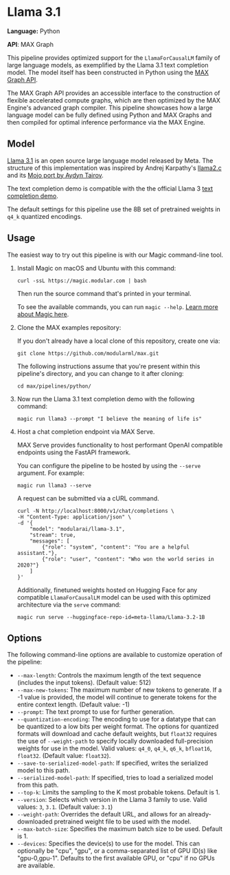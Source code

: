 # Llama 3.1

**Language:** Python

**API**: MAX Graph

This pipeline provides optimized support for the `LlamaForCausalLM` family
of large language models, as exemplified by the Llama 3.1 text completion
model. The model itself has been constructed in Python
using the [MAX Graph API](https://docs.modular.com/max/graph/).

The MAX Graph API provides an accessible interface to the construction of
flexible accelerated compute graphs, which are then optimized by the MAX
Engine's advanced graph compiler. This pipeline showcases how a large language
model can be fully defined using Python and MAX Graphs and then compiled for
optimal inference performance via the MAX Engine.

## Model

[Llama 3.1](https://llama.meta.com/llama3/) is an open source large language
model released by Meta. The structure of this implementation was inspired by
Andrej Karpathy's [llama2.c](https://github.com/karpathy/llama2.c) and its [Mojo
port by Aydyn Tairov](https://github.com/tairov/llama2.mojo).

The text completion demo is compatible with the the official Llama 3
[text completion demo](https://github.com/meta-llama/llama3/blob/14aab0428d3ec3a9596f1dea06d9c564f9c0e35f/example_text_completion.py).

The default settings for this pipeline use the 8B set of pretrained weights in
`q4_k` quantized encodings.

## Usage

The easiest way to try out this pipeline is with our Magic command-line tool.

1. Install Magic on macOS and Ubuntu with this command:

   ```shell
   curl -ssL https://magic.modular.com | bash
   ```

   Then run the source command that's printed in your terminal.

   To see the available commands, you can run `magic --help`.
   [Learn more about Magic here](https://docs.modular.com/magic).

2. Clone the MAX examples repository:

   If you don't already have a local clone of this repository, create one via:

   ```shell
   git clone https://github.com/modularml/max.git
   ```

   The following instructions assume that you're present within this pipeline's
   directory, and you can change to it after cloning:

   ```shell
   cd max/pipelines/python/
   ```

3. Now run the Llama 3.1 text completion demo with the following command:

   ```shell
   magic run llama3 --prompt "I believe the meaning of life is"
   ```

4. Host a chat completion endpoint via MAX Serve.

   MAX Serve provides functionality to host performant OpenAI compatible
   endpoints using the FastAPI framework.

   You can configure the pipeline to be hosted by using the `--serve` argument.
   For example:

   ```shell
   magic run llama3 --serve
   ```

   A request can be submitted via a cURL command.

   ```shell
   curl -N http://localhost:8000/v1/chat/completions \
   -H "Content-Type: application/json" \
   -d '{
       "model": "modularai/llama-3.1",
       "stream": true,
       "messages": [
           {"role": "system", "content": "You are a helpful assistant."},
           {"role": "user", "content": "Who won the world series in 2020?"}
       ]
   }'
   ```

   Additionally, finetuned weights hosted on Hugging Face for any compatible
   `LlamaForCausalLM` model can be used with this optimized architecture
   via the `serve` command:

   ```shell
   magic run serve --huggingface-repo-id=meta-llama/Llama-3.2-1B
   ```

## Options

The following command-line options are available to customize operation of the
pipeline:

- `--max-length`: Controls the maximum length of the text sequence
  (includes the input tokens).
  (Default value: 512)
- `--max-new-tokens`: The maximum number of new tokens to generate. If a -1
  value is provided, the model will continue to generate tokens for the entire
  context length. (Default value: -1)
- `--prompt`: The text prompt to use for further generation.
- `--quantization-encoding`: The encoding to use for a datatype that can be
  quantized to a low bits per weight format. The options for quantized formats
  will download and cache default weights, but `float32` requires the use of
 `--weight-path` to specify locally downloaded full-precision weights for use
  in the model.
  Valid values: `q4_0`, `q4_k`, `q6_k`, `bfloat16`, `float32`.
  (Default value: `float32`).
- `--save-to-serialized-model-path`: If specified, writes the serialized model
  to this path.
- `--serialized-model-path`: If specified, tries to load a serialized model
  from this path.
- `--top-k`: Limits the sampling to the K most probable tokens. Default is 1.
- `--version`: Selects which version in the Llama 3 family to use.
  Valid values: `3`, `3.1`.
  (Default value: `3.1`)
- `--weight-path`: Overrides the default URL, and allows for an
  already-downloaded pretrained weight file to be used with the model.
- `--max-batch-size`: Specifies the maximum batch size to be used.
  Default is 1.
- `--devices`: Specifies the device(s) to use for the model. This can optionally
  be "cpu", "gpu", or a comma-separated list of GPU ID(s) like "gpu-0,gpu-1".
  Defaults to the first available GPU, or "cpu" if no GPUs are available.
